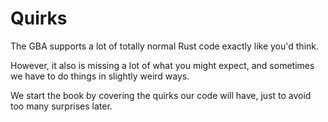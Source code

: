 # Quirks

The GBA supports a lot of totally normal Rust code exactly like you'd think.

However, it also is missing a lot of what you might expect, and sometimes we
have to do things in slightly weird ways.

We start the book by covering the quirks our code will have, just to avoid too
many surprises later.
